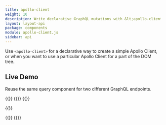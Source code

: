 ```yaml
---
title: apollo-client
weight: 10
description: Write declarative GraphQL mutations with &lt;apollo-client&gt; custom element. Connect all your Apollo Elements to an Apollo GraphQL client instance, no matter how deep they are in the shadow DOM.
layout: layout-api
package: components
module: apollo-client.js
sidebar: api
---
```


<!-- ----------------------------------------------------------------------------------------
     Welcome! This file includes automatically generated API documentation.
     To edit the docs that appear within, find the original source file under `packages/*`,
     corresponding to the package name and module in this YAML front-matter block.
     Thank you for your interest in Apollo Elements 😁
------------------------------------------------------------------------------------------ -->


Use `<apollo-client>` for a declarative way to create a simple Apollo Client, or when you want to use a particular Apollo Client for a part of the DOM tree.

## Live Demo

Reuse the same query component for two different GraphQL endpoints.

{{<docs-playground id="client-component" lang="html">}}
  {{<playground-file name="index.html" include="index.html" />}}
  {{<playground-file name="introspection-queries.js" include="introspection-queries.js" />}}

  {{<playground-file name="introspection-queries.css" include="introspection-queries.css" />}}

  {{<playground-file name="IntrospectionQueries.query.graphql.js" include="IntrospectionQueries.query.graphql.js" />}}
{{</docs-playground>}}